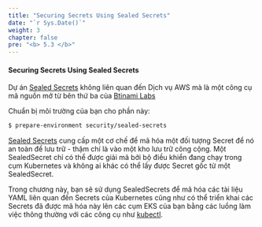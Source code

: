 ```yaml
---
title: "Securing Secrets Using Sealed Secrets"
date: "`r Sys.Date()`"
weight: 3
chapter: false
pre: "<b> 5.3 </b>"
---
```


#### Securing Secrets Using Sealed Secrets


Dự án [Sealed Secrets](https://docs.bitnami.com/tutorials/sealed-secrets) không liên quan đến Dịch vụ AWS mà là một công cụ mã nguồn mở từ bên thứ ba của [Btinami Labs](https://bitnami.com/)

Chuẩn bị môi trường của bạn cho phần này:

```bash timeout=300 wait=30
$ prepare-environment security/sealed-secrets
```

[Sealed Secrets](https://github.com/bitnami-labs/sealed-secrets) cung cấp một cơ chế để mã hóa một đối tượng Secret để nó an toàn để lưu trữ - thậm chí là vào một kho lưu trữ công cộng. Một SealedSecret chỉ có thể được giải mã bởi bộ điều khiển đang chạy trong cụm Kubernetes và không ai khác có thể lấy được Secret gốc từ một SealedSecret.

Trong chương này, bạn sẽ sử dụng SealedSecrets để mã hóa các tài liệu YAML liên quan đến Secrets của Kubernetes cũng như có thể triển khai các Secrets đã được mã hóa này lên các cụm EKS của bạn bằng các luồng làm việc thông thường với các công cụ như [kubectl](https://kubernetes.io/docs/reference/kubectl/).
